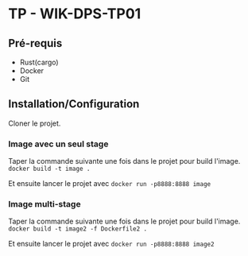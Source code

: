 # TP - WIK-DPS-TP01

## Pré-requis

- Rust(cargo)
- Docker
- Git

## Installation/Configuration

Cloner le projet.

### Image avec un seul stage

Taper la commande suivante une fois dans le projet pour build l'image.
```docker build -t image .```

Et ensuite lancer le projet avec 
```docker run -p8888:8888 image```

### Image multi-stage

Taper la commande suivante une fois dans le projet pour build l'image.
```docker build -t image2 -f Dockerfile2 .```

Et ensuite lancer le projet avec 
```docker run -p8888:8888 image2```


